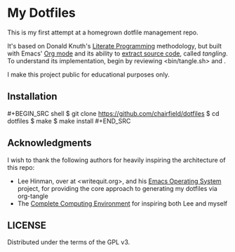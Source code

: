 # My Dotfiles

This is my first attempt at a homegrown dotfile management repo.

It's based on Donald Knuth's [Literate
Programming](http://www.literateprogramming.com/knuthweb.pdf) methodology, but
built with Emacs' [Org mode](https://orgmode.org/) and its ability to [extract
source code](https://orgmode.org/manual/Extracting-Source-Code.html), called
_tangling_. To understand its implementation, begin by reviewing <bin/tangle.sh>
and <Makefile>.

I make this project public for educational purposes only.

## Installation

#+BEGIN_SRC shell
$ git clone https://github.com/chairfield/dotfiles
$ cd dotfiles
$ make
$ make install
#+END_SRC

## Acknowledgments

I wish to thank the following authors for heavily inspiring the architecture of
this repo:
* Lee Hinman, over at <writequit.org>, and his [Emacs Operating
  System](https://github.com/dakrone/eos) project, for providing the core
  approach to generating my dotfiles via org-tangle
* The [Complete Computing Environment](http://doc.rix.si/cce/cce.html) for
  inspiring both Lee and myself

## LICENSE

Distributed under the terms of the GPL v3.
